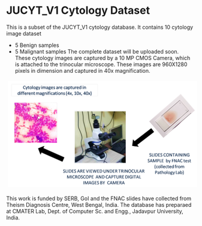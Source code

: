 # JUCYT_V1 Cytology Dataset

This is a subset of the JUCYT_V1 cytology database. It contains 10 cytology image dataset
  * 5 Benign samples
  * 5 Malignant samples
The complete dataset will be uploaded soon. 
These cytology images are captured by a 10 MP CMOS Camera, which is attached to the trinocular microscope. 
These images are 960X1280 pixels in dimension and captured in 40x magnification.

<img src="/process.png" style="margin: 5px;">

This work is funded by SERB, GoI and the FNAC slides have collected from Theism Diagnosis Centre, West Bengal, India. The database has preparaed at CMATER Lab, Dept. of Computer Sc. and Engg., Jadavpur University, India.

